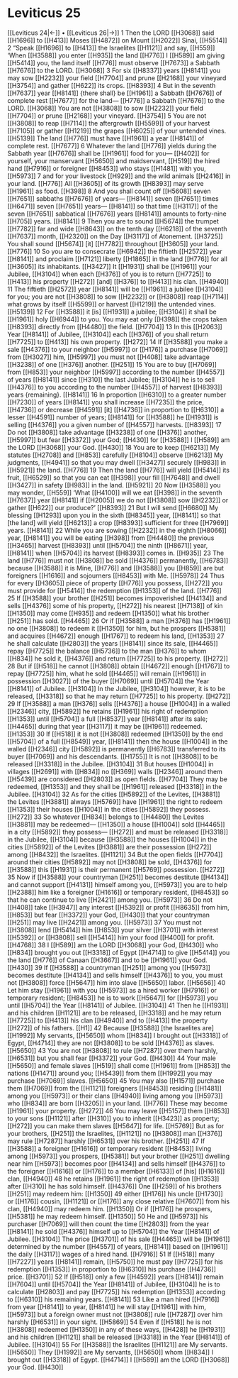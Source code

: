 # Leviticus 25
[[Leviticus 24|←]] • [[Leviticus 26|→]]
1 Then the LORD [[H3068]] said [[H1696]] to [[H413]] Moses [[H4872]] on Mount [[H2022]] Sinai, [[H5514]] 
2 “Speak [[H1696]] to [[H413]] the Israelites [[H1121]] and say, [[H559]] ‘When [[H3588]] you enter [[H935]] the land [[H776]] I [[H589]] am giving [[H5414]] you,  the land itself [[H776]] must observe [[H7673]] a Sabbath [[H7676]] to the LORD. [[H3068]] 
3 For six [[H8337]] years [[H8141]] you may sow [[H2232]] your field [[H7704]] and prune [[H2168]] your vineyard [[H3754]] and gather [[H622]] its crops. [[H8393]] 
4 But in the seventh [[H7637]] year [[H8141]] {there shall} be [[H1961]] a Sabbath [[H7676]] of complete rest [[H7677]] for the land— [[H776]] a Sabbath [[H7676]] to the LORD. [[H3068]] You are not [[H3808]] to sow [[H2232]] your field [[H7704]] or prune [[H2168]] your vineyard. [[H3754]] 
5 You are not [[H3808]] to reap [[H7114]] the aftergrowth [[H5599]] of your harvest [[H7105]] or gather [[H1219]] the grapes [[H6025]] of your untended vines. [[H5139]] The land [[H776]] must have [[H1961]] a year [[H8141]] of complete rest. [[H7677]] 
6 Whatever the land [[H776]] yields  during the Sabbath year [[H7676]] shall be [[H1961]] food for you— [[H402]] for yourself,  your manservant [[H5650]] and maidservant, [[H519]] the hired hand [[H7916]] or foreigner [[H8453]] who stays [[H1481]] with you, [[H5973]] 
7 and for your livestock [[H929]] and the wild animals [[H2416]] in your land. [[H776]] All [[H3605]] of its growth [[H8393]] may serve [[H1961]] as food. [[H398]] 
8 And you  shall count off [[H5608]] seven [[H7651]] sabbaths [[H7676]] of years— [[H8141]] seven [[H7651]] times [[H6471]] seven [[H7651]] years— [[H8141]] so that time [[H3117]] of the seven [[H7651]] sabbatical [[H7676]] years [[H8141]] amounts to forty-nine [[H705]] years. [[H8141]] 
9 Then you are to sound [[H5674]] the trumpet [[H7782]] far and wide [[H8643]] on the tenth day [[H6218]] of the seventh [[H7637]] month, [[H2320]] on the Day [[H3117]] of Atonement. [[H3725]] You shall sound [[H5674]] [it] [[H7782]] throughout [[H3605]] your land. [[H776]] 
10 So you are to consecrate [[H6942]] the fiftieth [[H2572]] year [[H8141]] and proclaim [[H7121]] liberty [[H1865]] in the land [[H776]] for all [[H3605]] its inhabitants. [[H3427]] It [[H1931]] shall be [[H1961]] your  Jubilee, [[H3104]] when each [[H376]] of you is to return [[H7725]] to [[H413]] his property [[H272]] [and] [[H376]] to [[H413]] his clan. [[H4940]] 
11 The fiftieth [[H2572]] year [[H8141]] will be [[H1961]] a jubilee [[H3104]] for you;  you are not [[H3808]] to sow [[H2232]] or [[H3808]] reap [[H7114]] what grows by itself [[H5599]] or harvest [[H1219]] the untended vines. [[H5139]] 
12 For [[H3588]] it [is] [[H1931]] a jubilee; [[H3104]] it shall be [[H1961]] holy [[H6944]] to you.  You may eat only [[H398]] the crops taken [[H8393]] directly from [[H4480]] the field. [[H7704]] 
13 In this [[H2063]] Year [[H8141]] of Jubilee, [[H3104]] each [[H376]] of you shall return [[H7725]] to [[H413]] his own property. [[H272]] 
14 If [[H3588]] you make a sale [[H4376]] to your neighbor [[H5997]] or [[H176]] a purchase [[H7069]] from [[H3027]] him, [[H5997]] you must not [[H408]] take advantage [[H3238]] of one [[H376]] another. [[H251]] 
15 You are to buy [[H7069]] from [[H853]] your neighbor [[H5997]] according to the number [[H4557]] of years [[H8141]] since [[H310]] the last Jubilee; [[H3104]] he is to sell [[H4376]] to you  according to the number [[H4557]] of harvest [[H8393]] years {remaining}. [[H8141]] 
16 In proportion [[H6310]] to a greater number [[H7230]] of years [[H8141]] you shall increase [[H7235]] the price, [[H4736]] or decrease [[H4591]] [it] [[H4736]] in proportion to [[H6310]] a lesser [[H4591]] number of years; [[H8141]] for [[H3588]] he [[H1931]] is selling [[H4376]] you  a given number of [[H4557]] harvests. [[H8393]] 
17 Do not [[H3808]] take advantage [[H3238]] of one [[H376]] another, [[H5997]] but fear [[H3372]] your God; [[H430]] for [[H3588]] I [[H589]] am the LORD [[H3068]] your God. [[H430]] 
18 You are to keep [[H6213]] My statutes [[H2708]] and [[H853]] carefully [[H8104]] observe [[H6213]] My judgments, [[H4941]] so that you may dwell [[H3427]] securely [[H983]] in [[H5921]] the land. [[H776]] 
19 Then the land [[H776]] will yield [[H5414]] its fruit, [[H6529]] so that you can eat [[H398]] your fill [[H7648]] and dwell [[H3427]] in safety [[H983]] in the land. [[H5921]] 
20 Now [[H3588]] you may wonder, [[H559]] ‘What [[H4100]] will we eat [[H398]] in the seventh [[H7637]] year [[H8141]] if [[H2005]] we do not [[H3808]] sow [[H2232]] or gather [[H622]] our produce?’ [[H8393]] 
21 But I will send [[H6680]] My blessing [[H1293]] upon you  in the sixth [[H8345]] year, [[H8141]] so that [the land] will yield [[H6213]] a crop [[H8393]] sufficient for three [[H7969]] years. [[H8141]] 
22 While you are sowing [[H2232]] in the eighth [[H8066]] year, [[H8141]] you will be eating [[H398]] from [[H4480]] the previous [[H3465]] harvest [[H8393]] until [[H5704]] the ninth [[H8671]] year, [[H8141]] when [[H5704]] its harvest [[H8393]] comes in. [[H935]] 
23 The land [[H776]] must not [[H3808]] be sold [[H4376]] permanently, [[H6783]] because [[H3588]] it is Mine, [[H776]] and [[H3588]] you [[H859]] are but foreigners [[H1616]] and sojourners [[H8453]] with Me. [[H5978]] 
24 Thus for every [[H3605]] piece of property [[H776]] you possess, [[H272]] you must provide for [[H5414]] the redemption [[H1353]] of the land. [[H776]] 
25 If [[H3588]] your brother [[H251]] becomes impoverished [[H4134]] and sells [[H4376]] some of his property, [[H272]] his nearest [[H7138]] of kin [[H1350]] may come [[H935]] and redeem [[H1350]] what his brother [[H251]] has sold. [[H4465]] 
26 Or if [[H3588]] a man [[H376]] has [[H1961]] no one [[H3808]] to redeem it [[H1350]] for him,  but he prospers [[H5381]] and acquires [[H4672]] enough [[H1767]] to redeem his land, [[H1353]] 
27 he shall calculate [[H2803]] the years [[H8141]] since its sale, [[H4465]] repay [[H7725]] the balance [[H5736]] to the man [[H376]] to  whom [[H834]] he sold it, [[H4376]] and return [[H7725]] to his property. [[H272]] 
28 But if [[H518]] he cannot [[H3808]] obtain [[H4672]] enough [[H1767]] to repay [[H7725]] him,  what he sold [[H4465]] will remain [[H1961]] in possession [[H3027]] of the buyer [[H7069]] until [[H5704]] the Year [[H8141]] of Jubilee. [[H3104]] In the Jubilee, [[H3104]] however, it is to be released, [[H3318]] so that he may return [[H7725]] to his property. [[H272]] 
29 If [[H3588]] a man [[H376]] sells [[H4376]] a house [[H1004]] in a walled [[H2346]] city, [[H5892]] he retains [[H1961]] his right of redemption [[H1353]] until [[H5704]] a full [[H8537]] year [[H8141]] after its sale; [[H4465]] during that year [[H3117]] it may be [[H1961]] redeemed. [[H1353]] 
30 If [[H518]] it is not [[H3808]] redeemed [[H1350]] by the end [[H5704]] of a full [[H8549]] year, [[H8141]] then the house [[H1004]] in the walled [[H2346]] city [[H5892]] is permanently [[H6783]] transferred to its buyer [[H7069]] and his descendants. [[H1755]] It is not [[H3808]] to be released [[H3318]] in the Jubilee. [[H3104]] 
31 But houses [[H1004]] in villages [[H2691]] with [[H834]] no [[H369]] walls [[H2346]] around them [[H5439]] are considered [[H2803]] as open fields. [[H7704]] They may be redeemed, [[H1353]] and they shall be [[H1961]] released [[H3318]] in the Jubilee. [[H3104]] 
32 As for the cities [[H5892]] of the Levites, [[H3881]] the Levites [[H3881]] always [[H5769]] have [[H1961]] the right to redeem [[H1353]] their houses [[H1004]] in the cities [[H5892]] they possess. [[H272]] 
33 So whatever [[H834]] belongs to [[H4480]] the Levites [[H3881]] may be redeemed— [[H1350]] a house [[H1004]] sold [[H4465]] in a city [[H5892]] they possess— [[H272]] and must be released [[H3318]] in the Jubilee, [[H3104]] because [[H3588]] the houses [[H1004]] in the cities [[H5892]] of the Levites [[H3881]] are their possession [[H272]] among [[H8432]] the Israelites. [[H1121]] 
34 But the open fields [[H7704]] around their cities [[H5892]] may not [[H3808]] be sold, [[H4376]] for [[H3588]] this [[H1931]] is their permanent [[H5769]] possession. [[H272]] 
35 Now if [[H3588]] your countryman [[H251]] becomes destitute [[H4134]] and cannot support [[H4131]] himself among you, [[H5973]] you are to help [[H2388]] him  like a foreigner [[H1616]] or temporary resident, [[H8453]] so that he can continue to live [[H2421]] among you. [[H5973]] 
36 Do not [[H408]] take [[H3947]] any interest [[H5392]] or profit [[H8635]] from him, [[H853]] but fear [[H3372]] your God, [[H430]] that your countryman [[H251]] may live [[H2421]] among you. [[H5973]] 
37 You must not [[H3808]] lend [[H5414]] him [[H853]] your silver [[H3701]] with interest [[H5392]] or [[H3808]] sell [[H5414]] him your food [[H400]] for profit. [[H4768]] 
38 I [[H589]] am the LORD [[H3068]] your God, [[H430]] who [[H834]] brought you out [[H3318]] of Egypt [[H4714]] to give [[H5414]] you the land [[H776]] of Canaan [[H3667]] and to be [[H1961]] your God. [[H430]] 
39 If [[H3588]] a countryman [[H251]] among you [[H5973]] becomes destitute [[H4134]] and sells himself [[H4376]] to you,  you must not [[H3808]] force [[H5647]] him into  slave [[H5650]] labor. [[H5656]] 
40 Let him stay [[H1961]] with you [[H5973]] as a hired worker [[H7916]] or temporary resident; [[H8453]] he is to work [[H5647]] for [[H5973]] you until [[H5704]] the Year [[H8141]] of Jubilee. [[H3104]] 
41 Then he [[H1931]] and his children [[H1121]] are to be released, [[H3318]] and he may return [[H7725]] to [[H413]] his clan [[H4940]] and to [[H413]] the property [[H272]] of his fathers. [[H1]] 
42 Because [[H3588]] [the Israelites are] [[H1992]] My servants, [[H5650]] whom [[H834]] I brought out [[H3318]] of Egypt, [[H4714]] they are not [[H3808]] to be sold [[H4376]] as slaves. [[H5650]] 
43 You are not [[H3808]] to rule [[H7287]] over them harshly, [[H6531]] but you shall fear [[H3372]] your God. [[H430]] 
44 Your male [[H5650]] and female slaves [[H519]] shall come [[H1961]] from [[H853]] the nations [[H1471]] around you; [[H5439]] from them [[H1992]] you may purchase [[H7069]] slaves. [[H5650]] 
45 You may also [[H1571]] purchase them [[H7069]] from the [[H1121]] foreigners [[H8453]] residing [[H1481]] among you [[H5973]] or their clans [[H4940]] living among you [[H5973]] who [[H834]] are born [[H3205]] in your land. [[H776]] These may become [[H1961]] your  property. [[H272]] 
46 You may leave [[H5157]] them [[H853]] to your sons [[H1121]] after [[H310]] you to inherit [[H3423]] as property; [[H272]] you can make them slaves [[H5647]] for life. [[H5769]] But as for your brothers, [[H251]] the Israelites, [[H1121]] no [[H3808]] man [[H376]] may rule [[H7287]] harshly [[H6531]] over his brother. [[H251]] 
47 If [[H3588]] a foreigner [[H1616]] or temporary resident [[H8453]] living among [[H5973]] you prospers, [[H5381]] but your brother [[H251]] dwelling near him [[H5973]] becomes poor [[H4134]] and sells himself [[H4376]] to the foreigner [[H1616]] or [[H176]] to a member [[H6133]] of [his] [[H1616]] clan, [[H4940]] 
48 he retains [[H1961]] the right of redemption [[H1353]] after [[H310]] he has sold himself. [[H4376]] One [[H259]] of his brothers [[H251]] may redeem him: [[H1350]] 
49 either [[H176]] his uncle [[H1730]] or [[H176]] cousin, [[H1121]] or [[H176]] any close relative [[H7607]] from his clan, [[H4940]] may redeem him. [[H1350]] Or if [[H176]] he prospers, [[H5381]] he may redeem himself. [[H1350]] 
50 He and [[H5973]] his purchaser [[H7069]] will then count the time [[H2803]] from the year [[H8141]] he sold [[H4376]] himself  up to [[H5704]] the Year [[H8141]] of Jubilee. [[H3104]] The price [[H3701]] of his sale [[H4465]] will be [[H1961]] determined by the number [[H4557]] of years, [[H8141]] based on [[H1961]] the daily [[H3117]] wages of a hired hand. [[H7916]] 
51 If [[H518]] many [[H7227]] years [[H8141]] remain, [[H5750]] he must pay [[H7725]] for his redemption [[H1353]] in proportion to [[H6310]] his purchase [[H4736]] price. [[H3701]] 
52 If [[H518]] only a few [[H4592]] years [[H8141]] remain [[H7604]] until [[H5704]] the Year [[H8141]] of Jubilee, [[H3104]] he is to calculate [[H2803]] and pay [[H7725]] his redemption [[H1353]] according to [[H6310]] his remaining years. [[H8141]] 
53 Like a man hired [[H7916]] from year [[H8141]] to year, [[H8141]] he will stay [[H1961]] with him, [[H5973]] but a foreign owner must not [[H3808]] rule [[H7287]] over him harshly [[H6531]] in your sight. [[H5869]] 
54 Even if [[H518]] he is not [[H3808]] redeemed [[H1350]] in any of these ways, [[H428]] he [[H1931]] and his children [[H1121]] shall be released [[H3318]] in the Year [[H8141]] of Jubilee. [[H3104]] 
55 For [[H3588]] the Israelites [[H1121]] are My servants. [[H5650]] They [[H1992]] are My servants, [[H5650]] whom [[H834]] I brought out [[H3318]] of Egypt. [[H4714]] I [[H589]] am the LORD [[H3068]] your God. [[H430]] 
